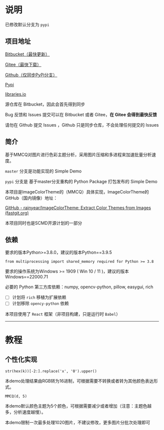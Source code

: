 # 说明

已修改默认分支为 `pypi`

## 项目地址

[Bitbucket（最快更新）](https://bitbucket.org/hi-windom/colorthemeanalyse/src/master/ "默认仓库")

[Gitee（最快下载）](https://gitee.com/hi-windom/color-theme-analyse "主要同步仓库")

[Github（仅同步PyPi分支）](https://github.com/Soltus/color-theme-analyse)

[Pypi](https://pypi.org/project/color-theme-analyse/ "https://pypi.org/project/color-theme-analyse/")

[libraries.io](https://libraries.io/pypi/color-theme-analyse)

源仓库在 Bitbucket，因此会首先得到同步

Bug 反馈和 Issues 提交可以在 Bitbucket 或者 Gitee，**在 Gitee 会得到最快反馈**

请勿在 Github 提交 Issues ，Github 只是同步仓库，不会处理任何提交的 Issues


## 简介

基于MMCQ对图片进行色彩主题分析，采用图片压缩和多进程来加速批量分析速度。

`master` 分支是功能实现的 Simple Demo

`pypi` 分支是 基于master分支重构的 Python Package 打包发布的 Simple Demo

本项目是ImageColorTheme的（MMCQ）具体实现，ImageColorTheme的GitHub（国内镜像）地址：

[GitHub - rainyear/ImageColorTheme: Extract Color Themes from Images (fastgit.org)](https://hub.fastgit.org/rainyear/ImageColorTheme)

本项目同时也是SCMD开源计划的一部分

## 依赖

要求的版本Python>=3.8.0，建议的版本Python==3.9.5

`from multiprocessing import shared_memory required for Python >= 3.8`

要求的操作系统为Windows >= 1909  ( Win 10 / 11 )，建议的版本Windows==22000.71

必要的 Python 第三方库依赖：numpy, opencv-python, pillow, easygui, rich

* [ ] 计划将 `rich` 移植为扩展依赖
* [ ] 计划移除 `opency-python` 依赖

本项目使用了 `React` 框架（非项目构建，只是运行时 `Babel`）

---

# 教程

## 个性化实现

`str(hex(k))[-2:].replace('x', '0').upper()`

本demo处理结果由RGB转为16进制，可根据需要不转换或者转为其他颜色表达形式。

`MMCQ(d, 5)`

本demo默认颜色主题为5个颜色，可根据需要减少或者增加（注意：主题色越多，分析速度越慢）。

本demo限制一次最多处理1020图片，不建议修改，更多图片分批次处理即可
